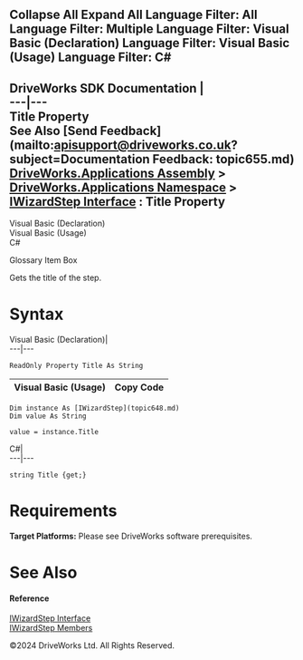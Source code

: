        

 Collapse All Expand All  Language Filter: All  Language Filter: Multiple  Language Filter: Visual Basic (Declaration) Language Filter: Visual Basic (Usage) Language Filter: C#  
---  
DriveWorks SDK Documentation  |   
---|---  
Title Property   
See Also [Send Feedback](mailto:apisupport@driveworks.co.uk?subject=Documentation Feedback: topic655.md)  
[DriveWorks.Applications Assembly](topic13.md) > [DriveWorks.Applications Namespace](topic16.md) > [IWizardStep Interface](topic648.md) : Title Property  
---  
  
Visual Basic (Declaration)    
Visual Basic (Usage)    
C# 

Glossary Item Box

Gets the title of the step. 

# Syntax

Visual Basic (Declaration)|   
---|---  
      
    
    ReadOnly Property Title As String  
  
Visual Basic (Usage)| Copy Code  
---|---  
      
    
    Dim instance As [IWizardStep](topic648.md)
    Dim value As String
     
    value = instance.Title  
  
C#|   
---|---  
      
    
    string Title {get;}  
  
# Requirements

**Target Platforms:** Please see DriveWorks software prerequisites.

# See Also

#### Reference

[IWizardStep Interface](topic648.md)   
[IWizardStep Members](topic649.md)

©2024 DriveWorks Ltd. All Rights Reserved.
